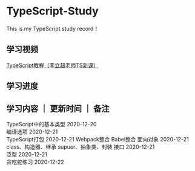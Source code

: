 # TypeScript-Study
This is my TypeScript study record！

## 学习视频
[TypeScript教程（李立超老师TS新课）](https://www.bilibili.com/video/BV1Xy4y1v7S2/)

## 学习进度

学习内容 ｜ 更新时间 ｜ 备注
-------------------------
TypeScript中的基本类型	2020-12-20	
编译选项	2020-12-21	
TypeScript打包	2020-12-21	Webpack整合
Babel整合
面向对象	2020-12-21	class、构造器、继承
supuer、抽象类、封装
接口	2020-12-21	
泛型	2020-12-21	
贪吃蛇练习	2020-12-22	
